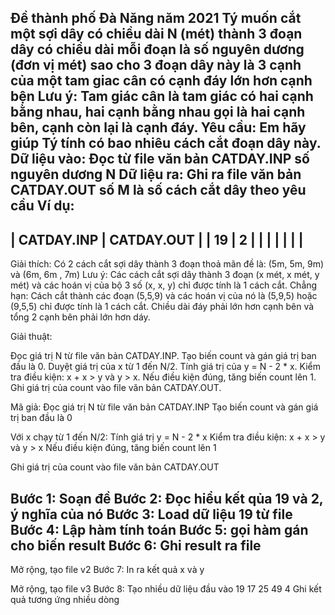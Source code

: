 Đề thành phố Đà Năng năm 2021
Tý muốn cắt một sợi dây có chiều dài N (mét) thành 3 đoạn dây có chiều dài mỗi đoạn là số nguyên dương (đơn vị mét) sao cho 3 đoạn dây này là 3 cạnh của một tam giac cân có cạnh đáy lớn hơn cạnh bện
Lưu ý: Tam giác cân là tam giác có hai cạnh bằng nhau, hai cạnh bằng nhau gọi là hai cạnh bên, cạnh còn lại là cạnh đáy.
Yêu cầu: Em hãy giúp Tý tính có bao nhiêu cách cắt đoạn dây này.
Dữ liệu vào: Đọc từ file văn bản CATDAY.INP số nguyên dương N
Dữ liệu ra: Ghi ra file văn bản CATDAY.OUT số M là số cách cắt dây theo yêu cầu
Ví dụ:
-----------------------------------------------
| CATDAY.INP              | CATDAY.OUT        |
| 19                      | 2                 |
|                         |                   |
|                         |                   |
-----------------------------------------------
Giải thích:
Có 2 cách cắt sợi dây thành 3 đoạn thoả mãn đề là: (5m, 5m, 9m) và (6m, 6m , 7m)
Lưu ý:
Các cách cắt sợi dây thành 3 đoạn (x mét, x mét, y mét) và các hoán vị của bộ 3 số (x, x, y) chỉ được tính là 1 cách cắt. Chẳng hạn: Cách cắt thành các đoạn (5,5,9) và các hoán vị của nó là (5,9,5) hoặc (9,5,5) chỉ được tính là 1 cách cắt.
Chiều dài đáy phải lớn hơn cạnh bên và tổng 2 cạnh bên phải lớn hơn dáy.

Giải thuật:

Đọc giá trị N từ file văn bản CATDAY.INP.
Tạo biến count và gán giá trị ban đầu là 0.
Duyệt giá trị của x từ 1 đến N/2.
Tính giá trị của y = N - 2 * x.
Kiểm tra điều kiện: x + x > y và y > x.
Nếu điều kiện đúng, tăng biến count lên 1.
Ghi giá trị của count vào file văn bản CATDAY.OUT.

Mã giả:
Đọc giá trị N từ file văn bản CATDAY.INP
Tạo biến count và gán giá trị ban đầu là 0

Với x chạy từ 1 đến N/2:
    Tính giá trị y = N - 2 * x
    Kiểm tra điều kiện: x + x > y và y > x
    Nếu điều kiện đúng, tăng biến count lên 1

Ghi giá trị của count vào file văn bản CATDAY.OUT

Bước 1: Soạn đề
Bước 2: Đọc hiểu kết qủa 19 và 2, ý nghĩa của nó
Bước 3: Load dữ liệu 19 từ file
Bước 4: Lập hàm tính toán
Bước 5: gọi hàm gán cho biến result
Bước 6: Ghi result ra file
-----
Mở rộng, tạo file v2
Bước 7: In ra kết quả x và y

Mở rộng, tạo file v3
Bước 8: Tạo nhiều dữ liệu đầu vào
19
17
25
49
4
Ghi kết quả tương ứng nhiều dòng